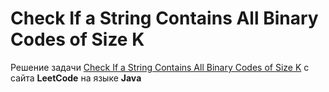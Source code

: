 # Check If a String Contains All Binary Codes of Size K
Решение задачи [Check If a String Contains All Binary Codes of Size K](https://leetcode.com/problems/check-if-a-string-contains-all-binary-codes-of-size-k/) c сайта **LeetCode** на языке **Java**